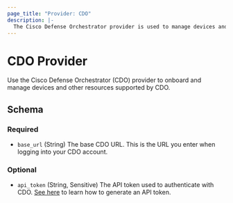 ```yaml
---
page_title: "Provider: CDO"
description: |-
  The Cisco Defense Orchestrator provider is used to manage devices and other security resources on Cisco Defense Orchestrator using Terraform.
---
```


# CDO Provider

Use the Cisco Defense Orchestrator (CDO) provider to onboard and manage devices and other resources supported by CDO. 

<!-- schema generated by tfplugindocs -->
## Schema

### Required

- `base_url` (String) The base CDO URL. This is the URL you enter when logging into your CDO account.

### Optional

- `api_token` (String, Sensitive) The API token used to authenticate with CDO. [See here](https://docs.defenseorchestrator.com/c_api-tokens.html#!t-generatean-api-token.html) to learn how to generate an API token.